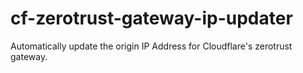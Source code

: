 # cf-zerotrust-gateway-ip-updater

Automatically update the origin IP Address for Cloudflare's zerotrust gateway.
